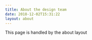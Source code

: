 ```yaml
---
title: About the design team
date: 2018-12-02T15:31:22
layout: about
---
```


This page is handled by the about layout

